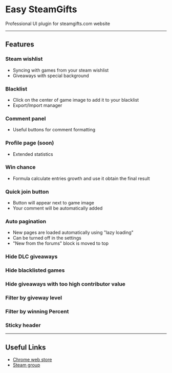 # Easy SteamGifts

Professional UI plugin for steamgifts.com website

---

## Features

### Steam wishlist 
* Syncing with games from your steam wishlist 
* Giveaways with special background 

### Blacklist 
* Click on the center of game image to add it to your blacklist 
* Export/Import manager 

### Comment panel 
* Useful buttons for comment formatting 

### Profile page (soon) 
* Extended statistics 

### Win chance 
* Formula calculate entries growth and use it obtain the final result 

### Quick join button 
* Button will appear next to game image 
* Your comment will be automatically added 

### Auto pagination 
* New pages are loaded automatically using "lazy loading" 
* Can be turned off in the settings 
* "New from the forums" block is moved to top 

### Hide DLC giveaways 
### Hide blacklisted games 
### Hide giveaways with too high contributor value 
### Filter by giveway level 
### Filter by winning Percent
### Sticky header

---

## Useful Links

* [Chrome web store](https://chrome.google.com/webstore/detail/easy-steamgifts/cklbilaeedbblhpkhjfcnmaocjdodcnm)
* [Steam group](http://steamcommunity.com/groups/easysg)

